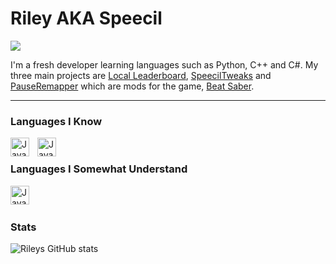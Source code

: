 # Riley AKA Speecil 
![](https://komarev.com/ghpvc/?username=speecil)

I'm a fresh developer learning languages such as Python, C++ and C#. My three main projects are [Local Leaderboard](https://github.com/speecil/LocalLeaderboard-Project), [SpeecilTweaks](https://github.com/speecil/SpeecilTweaks-BSML) and [PauseRemapper](https://github.com/speecil/PauseRemapper) which are mods for the game, [Beat Saber](https://beatsaber.com/).

---

### Languages I Know
<img align="left" alt="Java" width="30px" style="padding-right:10px;" src="https://cdn.jsdelivr.net/gh/devicons/devicon/icons/cplusplus/cplusplus-line.svg"/>
<img align="left" alt="Java" width="30px" style="padding-right:10px;" src="https://cdn.jsdelivr.net/gh/devicons/devicon/icons/python/python-plain.svg"/>

<br/>

### Languages I Somewhat Understand
<img align="left" alt="Java" width="30px" style="padding-right:10px;" src="https://cdn.jsdelivr.net/gh/devicons/devicon/icons/csharp/csharp-line.svg"/>

<br />

#

### Stats

![Rileys GitHub stats](https://github-readme-stats.vercel.app/api?username=speecil&show_icons=true&theme=radical)

#

